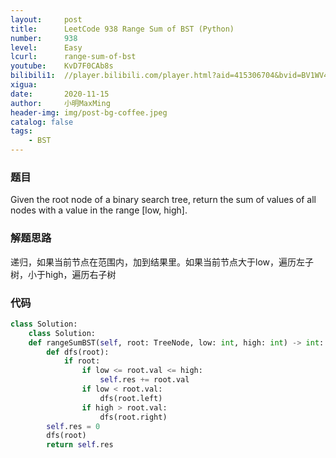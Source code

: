 ```yaml
---
layout:     post
title:      LeetCode 938 Range Sum of BST (Python)
number:     938
level:      Easy
lcurl:      range-sum-of-bst
youtube:    KvD7F0CAb8s
bilibili1:  //player.bilibili.com/player.html?aid=415306704&bvid=BV1WV411a7VR&cid=256111670&page=1
xigua:      
date:       2020-11-15
author:     小明MaxMing
header-img: img/post-bg-coffee.jpeg
catalog: false
tags:
    - BST
---
```


### 题目

Given the root node of a binary search tree, return the sum of values of all nodes with a value in the range [low, high].

### 解题思路

递归，如果当前节点在范围内，加到结果里。如果当前节点大于low，遍历左子树，小于high，遍历右子树

### 代码
```python
class Solution:
    class Solution:
    def rangeSumBST(self, root: TreeNode, low: int, high: int) -> int:
        def dfs(root):
            if root:
                if low <= root.val <= high:
                    self.res += root.val
                if low < root.val:
                    dfs(root.left)
                if high > root.val:
                    dfs(root.right)
        self.res = 0
        dfs(root)
        return self.res
```

